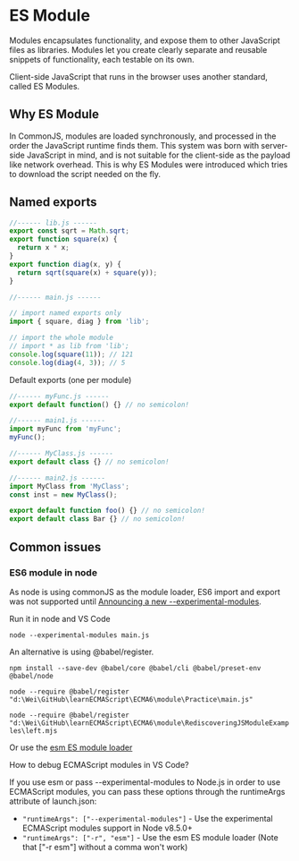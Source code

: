 # ES Module

Modules encapsulates functionality, and expose them to other JavaScript files as libraries. Modules let you create clearly separate and reusable snippets of functionality, each testable on its own.

Client-side JavaScript that runs in the browser uses another standard, called ES Modules.

## Why ES Module

In CommonJS, modules are loaded synchronously, and processed in the order the JavaScript runtime finds them. This system was born with server-side JavaScript in mind, and is not suitable for the client-side as the payload like network overhead. This is why ES Modules were introduced which tries to download the script needed on the fly.

## Named exports

```js
//------ lib.js ------
export const sqrt = Math.sqrt;
export function square(x) {
  return x * x;
}
export function diag(x, y) {
  return sqrt(square(x) + square(y));
}

//------ main.js ------

// import named exports only
import { square, diag } from 'lib';

// import the whole module
// import * as lib from 'lib';
console.log(square(11)); // 121
console.log(diag(4, 3)); // 5
```

Default exports (one per module)

```js
//------ myFunc.js ------
export default function() {} // no semicolon!

//------ main1.js ------
import myFunc from 'myFunc';
myFunc();

//------ MyClass.js ------
export default class {} // no semicolon!

//------ main2.js ------
import MyClass from 'MyClass';
const inst = new MyClass();

export default function foo() {} // no semicolon!
export default class Bar {} // no semicolon!
```

## Common issues

### ES6 module in node

As node is using commonJS as the module loader, ES6 import and export was not supported until [Announcing a new --experimental-modules](https://medium.com/@nodejs/announcing-a-new-experimental-modules-1be8d2d6c2ff).

Run it in node and VS Code

`node --experimental-modules main.js`

An alternative is using @babel/register.

`npm install --save-dev @babel/core @babel/cli @babel/preset-env @babel/node`

`node --require @babel/register "d:\Wei\GitHub\learnECMAScript\ECMA6\module\Practice\main.js"`

`node --require @babel/register "d:\Wei\GitHub\learnECMAScript\ECMA6\module\RediscoveringJSModuleExamples\left.mjs`

Or use the [esm ES module loader](https://github.com/standard-things/esm)

How to debug ECMAScript modules in VS Code?

If you use esm or pass --experimental-modules to Node.js in order to use ECMAScript modules, you can pass these options through the runtimeArgs attribute of launch.json:

- `"runtimeArgs": ["--experimental-modules"]` - Use the experimental ECMAScript modules support in Node v8.5.0+
- `"runtimeArgs": ["-r", "esm"]` - Use the esm ES module loader (Note that ["-r esm"] without a comma won't work)
